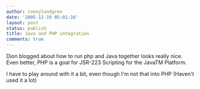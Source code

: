 ```yaml
---
author: connylundgren
date: '2005-12-19 05:01:16'
layout: post
status: publish
title: Java and PHP integration
comments: true
---
```


Dion blogged  about how to run php and Java together looks really nice. Even
better, PHP is a goal for JSR-223 Scripting for the JavaTM Platform.

I have to play around with it a bit, even though I'm not that into PHP
(Haven't used it a lot)

